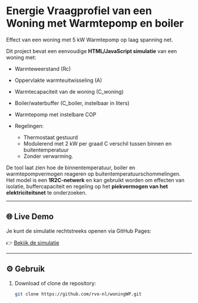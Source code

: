 # Energie Vraagprofiel van een Woning met Warmtepomp en boiler
Effect van een woning met 5 kW Warmtepomp op laag spanning net.

Dit project bevat een eenvoudige **HTML/JavaScript simulatie** van een woning met:
- Warmteweerstand (Rc)
- Oppervlakte warmteuitwisseling (A)
- Warmtecapaciteit van de woning (C_woning)
- Boiler/waterbuffer (C_boiler, instelbaar in liters)
- Warmtepomp met instelbare COP
- Regelingen:

  + Thermostaat gestuurd
  + Modulerend met 2 kW per graad C verschil tussen binnen en buitentemperatuur
  + Zonder verwarming.

De tool laat zien hoe de binnentemperatuur, boiler en warmtepompvermogen reageren op buitentemperatuurschommelingen.  
Het model is een **1R2C-netwerk** en kan gebruikt worden om effecten van isolatie, buffercapaciteit en regeling op het **piekvermogen van het elektriciteitsnet** te onderzoeken.

---

## 🌐 Live Demo
Je kunt de simulatie rechtstreeks openen via GitHub Pages:

👉 [Bekijk de simulatie](https://rvo-nl.github.io/woningWP/)


---

## ⚙️ Gebruik
1. Download of clone de repository:
   ```bash
   git clone https://github.com/rvo-nl/woningWP.git
